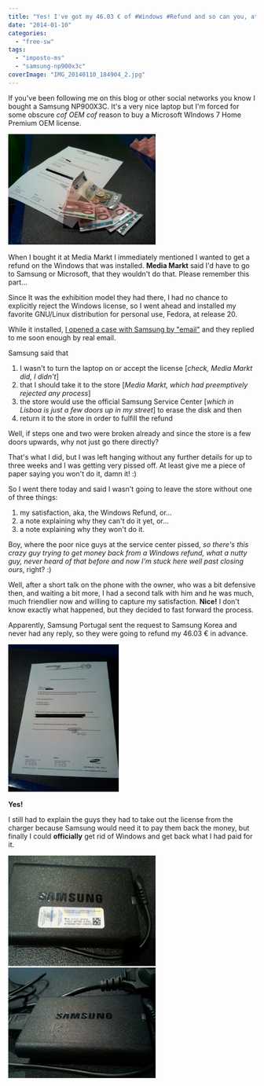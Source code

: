 ```yaml
---
title: "Yes! I've got my 46.03 € of #Windows #Refund and so can you, at least with #Samsung"
date: "2014-01-10"
categories: 
  - "free-sw"
tags: 
  - "imposto-ms"
  - "samsung-np900x3c"
coverImage: "IMG_20140110_184904_2.jpg"
---
```


If you've been following me on this blog or other social networks you know I bought a Samsung NP900X3C. It's a very nice laptop but I'm forced for some obscure _cof OEM cof_ reason to buy a Microsoft WIndows 7 Home Premium OEM license.

[![Receipt and refund in cash](images/IMG_20140110_184904_2-300x225.jpg)](https://blog.1407.org/wp-content/uploads/2014/01/IMG_20140110_184904_2.jpg)

When I bought it at Media Markt I immediately mentioned I wanted to get a refund on the Windows that was installed. **Media Markt** said I'd have to go to Samsung or Microsoft, that they wouldn't do that. Please remember this part...

Since It was the exhibition model they had there, I had no chance to explicitly reject the Windows license, so I went ahead and installed my favorite GNU/Linux distribution for personal use, Fedora, at release 20.

While it installed, [I opened a case with Samsung by "email"](https://contactus.samsung.com/customer/contactus/formmail/mail/MailQuestionGeneral.jsp?SITE_ID=64) and they replied to me soon enough by real email.

Samsung said that

1. I wasn't to turn the laptop on or accept the license \[_check, Media Markt did, I didn't_\]
2. that I should take it to the store \[_Media Markt,_ _which had preemptively rejected any process_\]
3. the store would use the official Samsung Service Center \[_which in Lisboa is just a few doors up in my street_\] to erase the disk and then
4. return it to the store in order to fulfill the refund

Well, if steps one and two were broken already and since the store is a few doors upwards, why not just go there directly?

That's what I did, but I was left hanging without any further details for up to three weeks and I was getting very pissed off. At least give me a piece of paper saying you won't do it, damn it! :)

So I went there today and said I wasn't going to leave the store without one of three things:

1. my satisfaction, aka, the Windows Refund, or...
2. a note explaining why they can't do it yet, or...
3. a note explaining why they won't do it.

Boy, where the poor nice guys at the service center pissed, _so there's this crazy guy trying to get money back from a Windows refund, what a nutty guy, never heard of that before and now I'm stuck here well past closing ours_, right? :)

Well, after a short talk on the phone with the owner, who was a bit defensive then, and waiting a bit more, I had a second talk with him and he was much, much friendlier now and willing to capture my satisfaction. **Nice!** I don't know exactly what happened, but they decided to fast forward the process.

Apparently, Samsung Portugal sent the request to Samsung Korea and never had any reply, so they were going to refund my 46.03 € in advance.

[![Receipt](images/IMG_20140110_185129_2-225x300.jpg)](https://blog.1407.org/wp-content/uploads/2014/01/IMG_20140110_185129_2.jpg)

**Yes!**

I still had to explain the guys they had to take out the license from the charger because Samsung would need it to pay them back the money, but finally I could **officially** get rid of Windows and get back what I had paid for it.

[![Before: charger WITH Windows license](images/IMG_20140110_184341-300x225.jpg)](https://blog.1407.org/wp-content/uploads/2014/01/IMG_20140110_184341.jpg)[![After: charger WITHOUT Windows license](images/IMG_20140110_185401-300x225.jpg)](https://blog.1407.org/wp-content/uploads/2014/01/IMG_20140110_185401.jpg)

